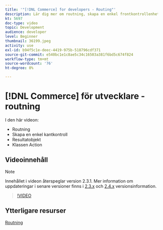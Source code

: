 ```yaml
---
title: '"[!DNL Commerce] for developers - Routing"'
description: Lär dig mer om routning, skapa en enkel frontkontrollenhet, resultatobjekt, åtgärdsklass.
kt: 5697
doc-type: video
topic: Development
audience: developer
level: Beginner
thumbnail: 36199.jpeg
activity: use
exl-id: b94f5c1e-deec-4419-975b-518796cdf371
source-git-commit: e540bc1e1c8ae5c34c16503a381f6bd5c674f824
workflow-type: tm+mt
source-wordcount: '76'
ht-degree: 0%

---
```


# [!DNL Commerce] för utvecklare - routning

I den här videon:

- Routning
- Skapa en enkel kantkontroll
- Resultatobjekt
- Klassen Action

## Videoinnehåll

>[!NOTE]
>
>Innehållet i videon återspeglar version 2.3.1. Mer information om uppdateringar i senare versioner finns i [ 2.3.x](https://devdocs.magento.com/guides/v2.3/release-notes/bk-release-notes.html) och [2.4.x](https://devdocs.magento.com/guides/v2.4/release-notes/bk-release-notes.html) versionsinformation.

>[!VIDEO](https://video.tv.adobe.com/v/36199?quality=12&learn=on)

## Ytterligare resurser

[Routning](https://devdocs.magento.com/guides/v2.4/extension-dev-guide/routing.html)
